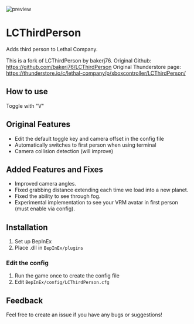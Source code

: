 ![preview](/preview.png)

# LCThirdPerson
Adds third person to Lethal Company.

This is a fork of LCThirdPerson by bakerj76.
Original Github: https://github.com/bakerj76/LCThirdPerson
Original Thunderstore page: https://thunderstore.io/c/lethal-company/p/xboxcontroller/LCThirdPerson/

## How to use
Toggle with "V"

## Original Features
- Edit the default toggle key and camera offset in the config file
- Automatically switches to first person when using terminal
- Camera collision detection (will improve)

## Added Features and Fixes
- Improved camera angles.
- Fixed grabbing distance extending each time we load into a new planet.
- Fixed the ability to see through fog.
- Experimental implementation to see your VRM avatar in first person (must enable via config).

## Installation
1. Set up BepInEx
2. Place .dll in `BepInEx/plugins`

### Edit the config
1. Run the game once to create the config file
2. Edit `BepInEx/config/LCThirdPerson.cfg`

## Feedback
Feel free to create an issue if you have any bugs or suggestions!